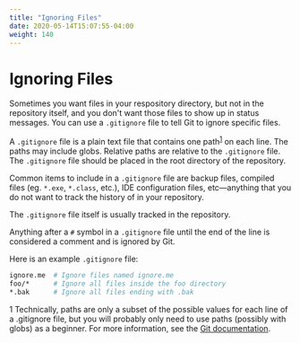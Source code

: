 ```yaml
---
title: "Ignoring Files"
date: 2020-05-14T15:07:55-04:00
weight: 140
---
```


# Ignoring Files

Sometimes you want files in your respository directory, but not in the repository itself, and you don't want those files to show up in status messages.  You can use a `.gitignore` file to tell Git to ignore specific files.

A `.gitignore` file is a plain text file that contains one path<sup>[1](#fn1)</sup> on each line.  The paths may include globs.  Relative paths are relative to the `.gitignore` file.  The `.gitignore` file should be placed in the root directory of the repository.

Common items to include in a `.gitignore` file are backup files, compiled files (eg. `*.exe`, `*.class`, etc.), IDE configuration files, etc—anything that you do not want to track the history of in your repository.

The `.gitignore` file itself is usually tracked in the repository.

Anything after a `#` symbol in a `.gitignore` file until the end of the line is considered a comment and is ignored by Git.

Here is an example `.gitignore` file:

```sh
ignore.me  # Ignore files named ignore.me
foo/*      # Ignore all files inside the foo directory
*.bak      # Ignore all files ending with .bak
```

<div class="footnote"><a name="fn1">1</a> Technically, paths are only a subset of the possible values for each line of a .gitignore file, but you will probably only need to use paths (possibly with globs) as a beginner.  For more information, see the <a href="https://git-scm.com/docs/gitignore">Git documentation</a>.</div>
